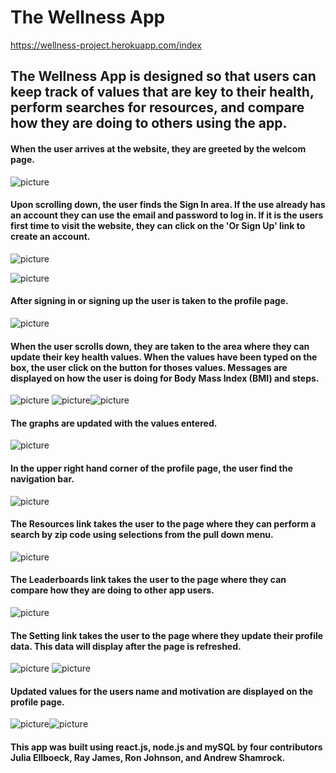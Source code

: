 # The Wellness App
https://wellness-project.herokuapp.com/index
## The Wellness App is designed so that users can keep track of values that are key to their health, perform searches for resources, and compare how they are doing to others using the app.

#### When the user arrives at the website, they are greeted by the welcom page.

![picture](/client/src/assets/img/welcome.png)

#### Upon scrolling down, the user finds the Sign In area. If the use already has an account they can use the email and password to log in. If it is the users first time to visit the website, they can click on the 'Or Sign Up' link to create an account.

![picture](/client/src/assets/img/signin.png)

![picture](/client/src/assets/img/signup.png)

#### After signing in or signing up the user is taken to the profile page.

![picture](/client/src/assets/img/profile-load.png)

#### When the user scrolls down, they are taken to the area where they can update their key health values. When the values have been typed on the box, the user click on the button for thoses values. Messages are displayed on how the user is doing for Body Mass Index (BMI) and steps.

![picture](/client/src/assets/img/profile-data.png)
![picture](/client/src/assets/img/profile-bmi.png)![picture](/client/src/assets/img/profile-steps.png)

#### The graphs are updated with the values entered.

![picture](/client/src/assets/img/profile-graphs.png)

#### In the upper right hand corner of the profile page, the user find the navigation bar.

![picture](/client/src/assets/img/profile-nav.png)

#### The Resources link takes the user to the page where they can perform a search by zip code using selections from the pull down menu.

![picture](/client/src/assets/img/resources.png)

#### The Leaderboards link takes the user to the page where they can compare how they are doing to other app users.

![picture](/client/src/assets/img/leaderboards.png)

#### The Setting link takes the user to the page where they update their profile data. This data will display after the page is refreshed.

![picture](/client/src/assets/img/profile-entry.png)
![picture](/client/src/assets/img/profile-entered.png)

#### Updated values for the users name and motivation are displayed on the profile page.

![picture](/client/src/assets/img/name.png)![picture](/client/src/assets/img/motivation.png)

#### This app was built using react.js, node.js and mySQL by four contributors Julia Ellboeck, Ray James, Ron Johnson, and Andrew Shamrock.






